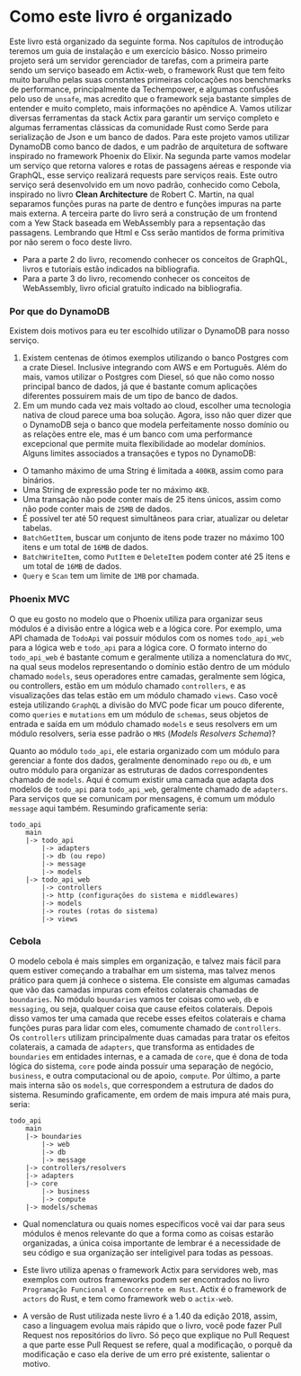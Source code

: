 # Como este livro é organizado

Este livro está organizado da seguinte forma. Nos capítulos de introdução teremos um guia de instalação e um exercício básico. Nosso primeiro projeto será um servidor gerenciador de tarefas, com a primeira parte sendo um serviço baseado em Actix-web, o framework Rust que tem feito muito barulho pelas suas constantes primeiras colocações nos benchmarks de performance, principalmente da Techempower, e algumas confusões pelo uso de `unsafe`, mas acredito que o framework seja bastante simples de entender e muito completo, mais informações no apêndice A. Vamos utilizar diversas ferramentas da stack Actix para garantir um serviço completo e algumas ferramentas clássicas da comunidade Rust como Serde para serialização de Json e um banco de dados. Para este projeto vamos utilizar DynamoDB como banco de dados, e um padrão de arquitetura de software inspirado no framework Phoenix do Elixir. Na segunda parte vamos modelar um serviço que retorna valores e rotas de passagens aéreas e responde via GraphQL, esse serviço realizará requests pare serviços reais. Este outro serviço será desenvolvido em um novo padrão, conhecido como Cebola, inspirado no livro **Clean Architecture** de Robert C. Martin, na qual separamos funções puras na parte de dentro e funções impuras na parte mais externa. A terceira parte do livro será a construção de um frontend com a Yew Stack baseada em WebAssembly para a repsentação das passagens. Lembrando que Html e Css serão mantidos de forma primitiva por não serem o foco deste livro.

* Para a parte 2 do livro, recomendo conhecer os conceitos de GraphQL, livros e tutoriais estão indicados na bibliografia. 
* Para a parte 3 do livro, recomendo conhecer os conceitos de WebAssembly, livro oficial gratuíto indicado na bibliografia.

### Por que do DynamoDB 
 
Existem dois motivos para eu ter escolhido utilizar o DynamoDB para nosso serviço.
1. Existem centenas de ótimos exemplos utilizando o banco Postgres com a crate Diesel. Inclusive integrando com AWS e em Português. Além do mais, vamos utilizar o Postgres com Diesel, só que não como nosso principal banco de dados, já que é bastante comum aplicações diferentes possuirem mais de um tipo de banco de dados.
2. Em um mundo cada vez mais voltado ao cloud, escolher uma tecnologia nativa de cloud parece uma boa solução.
Agora, isso não quer dizer que o DynamoDB seja o banco que modela perfeitamente nosso domínio ou as relações entre ele, mas é um banco com uma performance excepcional que permite muita flexibilidade ao modelar domínios. Alguns limites associados a transações e typos no DynamoDB:
* O tamanho máximo de uma String é limitada a `400KB`, assim como para binários. 
* Uma String de expressão pode ter no máximo `4KB`.
* Uma transação não pode conter mais de 25 itens únicos, assim como não pode conter mais de `25MB` de dados.
* É possível ter até 50 request simultâneos para criar, atualizar ou deletar tabelas.
* `BatchGetItem`, buscar um conjunto de itens pode trazer no máximo 100 itens e um total de `16MB` de dados.
* `BatchWriteItem`, como `PutItem` e `DeleteItem` podem conter até 25 itens e um total de `16MB` de dados.
* `Query` e `Scan` tem um limite de `1MB` por chamada.

### Phoenix MVC
 
O que eu gosto no modelo que o Phoenix utiliza para organizar seus módulos é a divisão entre a lógica web e a lógica core. Por exemplo, uma API chamada de `TodoApi` vai possuir módulos com os nomes `todo_api_web` para a lógica web e `todo_api` para a lógica core. O formato interno do `todo_api_web` é bastante comum e geralmente utiliza a nomenclatura do `MVC`, na qual seus modelos representando o domínio estão dentro de um módulo chamado `models`, seus operadores entre camadas, geralmente sem lógica, ou controllers, estão em um módulo chamado `controllers`, e as visualizações das telas estão em um módulo chamado `views`. Caso você esteja utilizando `GraphQL` a divisão do MVC pode ficar um pouco diferente, como `queries` e `mutations` em um módulo de `schemas`, seus objetos de entrada e saída em um módulo chamado `models` e seus resolvers em um módulo resolvers, seria esse padrão o `MRS` (*Models Resolvers Schema*)?

Quanto ao módulo `todo_api`, ele estaria organizado com um módulo para gerenciar a fonte dos dados, geralmente denominado `repo` ou `db`, e um outro módulo para organizar as estruturas de dados correspondentes chamado de `models`. Aqui é comum existir uma camada que adapta dos modelos de `todo_api` para `todo_api_web`, geralmente chamado de `adapters`. Para serviços que se comunicam por mensagens, é comum um módulo `message` aqui também. Resumindo graficamente seria:

```
todo_api
    main
    |-> todo_api
        |-> adapters
        |-> db (ou repo)
        |-> message
        |-> models
    |-> todo_api_web
        |-> controllers
        |-> http (configurações do sistema e middlewares)
        |-> models
        |-> routes (rotas do sistema)
        |-> views
```

### Cebola

O modelo cebola é mais simples em organização, e talvez mais fácil para quem estiver começando a trabalhar em um sistema, mas talvez menos prático para quem já conhece o sistema. Ele consiste em algumas camadas que vão das camadas impuras com efeitos colaterais chamadas de `boundaries`. No módulo `boundaries` vamos ter coisas como `web`, `db` e `messaging`, ou seja, qualquer coisa que cause efeitos colaterais. Depois disso vamos ter uma camada que recebe esses efeitos colaterais e chama funções puras para lidar com eles, comumente chamado de `controllers`. Os `controllers` utilizam principalmente duas camadas para tratar os efeitos colaterais, a camada de `adapters`, que transforma as entidades de `boundaries` em entidades internas, e a camada de `core`, que é dona de toda lógica do sistema, `core` pode ainda possuir uma separação de negócio, `business`, e outra computacional ou de apoio, `compute`. Por último, a parte mais interna são os `models`, que correspondem a estrutura de dados do sistema. Resumindo graficamente, em ordem de mais impura até mais pura, seria:

```
todo_api
    main
    |-> boundaries
        |-> web
        |-> db
        |-> message
    |-> controllers/resolvers
    |-> adapters
    |-> core 
        |-> business
        |-> compute
    |-> models/schemas
```

* Qual nomenclatura ou quais nomes específicos você vai dar para seus módulos é menos relevante do que a forma como as coisas estarão organizadas, a única coisa importante de lembrar é a necessidade de seu código e sua organização ser inteligivel para todas as pessoas.

* Este livro utiliza apenas o framework Actix para servidores web, mas exemplos com outros frameworks podem ser encontrados no livro `Programação Funcional e Concorrente em Rust`. Actix é o framework de `actors` do Rust, e tem como framework web o `actix-web`. 

* A versão de Rust utilizada neste livro é a 1.40 da edição 2018, assim, caso a linguagem evolua mais rápido que o livro, você pode fazer Pull Request nos repositórios do livro. Só peço que explique no Pull Request a que parte esse Pull Request se refere, qual a modificação, o porquê da modificação e caso ela derive de um erro pré existente, salientar o motivo.
